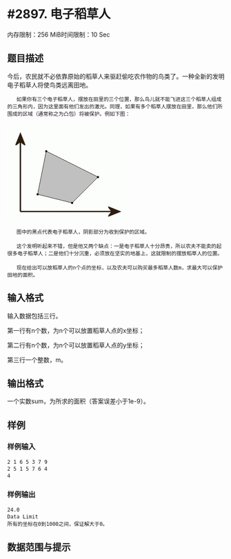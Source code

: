 # #2897. 电子稻草人

内存限制：256 MiB时间限制：10 Sec

## 题目描述

今后，农民就不必依靠原始的稻草人来驱赶偷吃农作物的鸟类了。一种全新的发明电子稻草人将使鸟类远离田地。

       如果你有三个电子稻草人，摆放在田里的三个位置，那么鸟儿就不能飞进这三个稻草人组成的三角形内，因为这里面有他们发出的激光。同理，如果有多个稻草人摆放在田里，那么他们所围成的区域（通常称之为凸包）将被保护。例如下图：

![](upload/201211/1.jpg)

      

       图中的黑点代表电子稻草人，阴影部分为收到保护的区域。

       这个发明听起来不错，但是他又两个缺点：一是电子稻草人十分昂贵，所以农夫不能卖的起很多电子稻草人；二是他们十分沉重，必须放在坚实的地基上，这就限制的摆放稻草人的位置。

       现在给出可以放稻草人的n个点的坐标，以及农夫可以购买最多稻草人数m，求最大可以保护田地的面积。

 

## 输入格式

输入数据包括三行。

第一行有n个数，为n个可以放置稻草人点的x坐标；

第二行有n个数，为n个可以放置稻草人点的y坐标；

第三行一个整数，m。

## 输出格式

 

一个实数sum，为所求的面积（答案误差小于1e-9）。

## 样例

### 样例输入

    
    2 1 6 5 3 7 9
    2 5 1 5 7 6 4
    4
    
    

### 样例输出

    
    24.0
    Data Limit
    所有的坐标在0到1000之间，保证解大于0。
    

## 数据范围与提示
